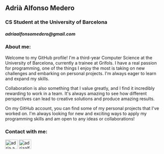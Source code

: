 <h2 align="left"> Adrià Alfonso Medero </h2>
<h3 align="left"> CS Student at the University of Barcelona </h3>
<h5 align="leftr"> adriaalfonsomedero@gmail.com </h5>

<h3 align="left">About me:</h3>
Welcome to my GitHub profile! I'm a third-year Computer Science at the University of Barcelona, currently a trainee at Grifols. I have a real passion for programming, one of the things I enjoy the most is taking on new challenges and embarking on personal projects. I'm always eager to learn and expand my skills.

Collaboration is also something that I value greatly, and I find it incredibly rewarding to work in a team. It's always amazing to see how different perspectives can lead to creative solutions and produce amazing results.

On my GitHub account, you can find some of my personal projects that I've worked on. I'm always looking for new and exciting ways to apply my programming skills and am open to any ideas or collaborations!

<h3 align="left">Contact with me:</h3> 
<p align="left">
<a href="https://instagram.com/adria.am" target="blank"><img align="center" src="https://raw.githubusercontent.com/rahuldkjain/github-profile-readme-generator/master/src/images/icons/Social/instagram.svg" alt="adria.am" height="30" width="40" /></a>
 <a href="https://www.linkedin.com/in/adri%C3%A0-alfonso-medero-9b76121b2/" target="blank"><img align="center" src="https://raw.githubusercontent.com/rahuldkjain/github-profile-readme-generator/master/src/images/icons/Social/linked-in-alt.svg" alt="adriaalfonsomedero" height="30" width="40" /></a>
</p>
